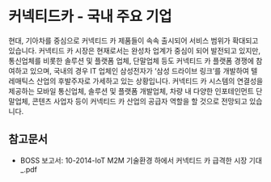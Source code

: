 # 커넥티드카 - 국내 주요 기업

현대, 기아차를 중심으로 커넥티드 카 제품들이 속속 출시되어 서비스 범위가 확대되고 있습니다. 커넥티드 카 시장은 현재로서는 완성차 업계가 중심이 되어 발전되고 있지만, 통신업체를 비롯한 솔루션 및 플랫폼 업체, 단말업체 등도 커넥티드 카 플랫폼 경쟁에 참여하고 있으며, 국내의 경우 IT 업체인 삼성전자가 ‘삼성 드라이브 링크’를 개발하여 텔레매틱스 산업의 후발주자로 가세하고 있는 상황입니다. 커넥티드 카 시스템의 연결성을 제공하는 모바일 통신업체, 솔루션 및 플랫폼 개발업체, 차량 내 다양한 인포테인먼트 단말업체, 콘텐츠 사업자 등이 커넥티드 카 산업의 공급자 역할을 할 것으로 전망되고 있습니다.

## 참고문서
- BOSS 보고서: 10-2014-IoT M2M 기술환경 하에서 커넥티드 카 급격한 시장 기대_.pdf
